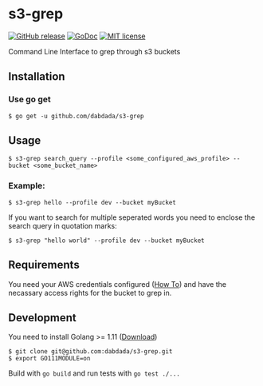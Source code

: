 # s3-grep

[![GitHub release](https://img.shields.io/github/release/dabdada/s3-grep.svg?style=flat-square)](https://github.com/dabdada/s3-grep/releases)
[![GoDoc](https://godoc.org/github.com/dabdada/s3-grep?status.svg)](https://godoc.org/github.com/dabdada/s3-grep)
[![MIT license](https://img.shields.io/github/license/dabdada/s3-grep.svg?style=flat-square)](https://github.com/dabdada/s3-grep/blob/master/LICENSE)


Command Line Interface to grep through s3 buckets

## Installation

### Use go get

    $ go get -u github.com/dabdada/s3-grep

## Usage

    $ s3-grep search_query --profile <some_configured_aws_profile> --bucket <some_bucket_name>

### Example:

    $ s3-grep hello --profile dev --bucket myBucket

If you want to search for multiple seperated words you need to enclose the search query in quotation marks:

    $ s3-grep "hello world" --profile dev --bucket myBucket

## Requirements

You need your AWS credentials configured ([How To](https://docs.aws.amazon.com/sdk-for-java/v1/developer-guide/setup-credentials.html)) and have the necassary access rights for the bucket to grep in.

## Development

You need to install Golang >= 1.11 ([Download](https://golang.org/dl/))

    $ git clone git@github.com:dabdada/s3-grep.git
    $ export GO111MODULE=on

Build with `go build` and run tests with `go test ./...`

